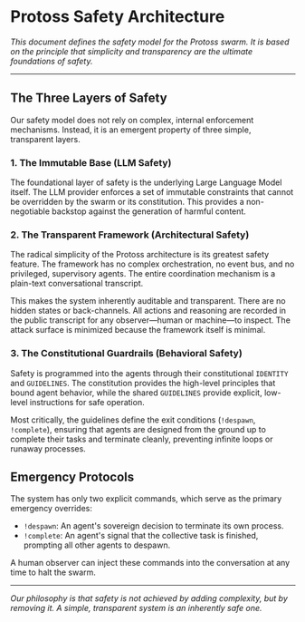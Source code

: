 # Protoss Safety Architecture

*This document defines the safety model for the Protoss swarm. It is based on the principle that simplicity and transparency are the ultimate foundations of safety.*

---

## The Three Layers of Safety

Our safety model does not rely on complex, internal enforcement mechanisms. Instead, it is an emergent property of three simple, transparent layers.

### 1. The Immutable Base (LLM Safety)

The foundational layer of safety is the underlying Large Language Model itself. The LLM provider enforces a set of immutable constraints that cannot be overridden by the swarm or its constitution. This provides a non-negotiable backstop against the generation of harmful content.

### 2. The Transparent Framework (Architectural Safety)

The radical simplicity of the Protoss architecture is its greatest safety feature. The framework has no complex orchestration, no event bus, and no privileged, supervisory agents. The entire coordination mechanism is a plain-text conversational transcript.

This makes the system inherently auditable and transparent. There are no hidden states or back-channels. All actions and reasoning are recorded in the public transcript for any observer—human or machine—to inspect. The attack surface is minimized because the framework itself is minimal.

### 3. The Constitutional Guardrails (Behavioral Safety)

Safety is programmed into the agents through their constitutional `IDENTITY` and `GUIDELINES`. The constitution provides the high-level principles that bound agent behavior, while the shared `GUIDELINES` provide explicit, low-level instructions for safe operation.

Most critically, the guidelines define the exit conditions (`!despawn`, `!complete`), ensuring that agents are designed from the ground up to complete their tasks and terminate cleanly, preventing infinite loops or runaway processes.

## Emergency Protocols

The system has only two explicit commands, which serve as the primary emergency overrides:

-   `!despawn`: An agent's sovereign decision to terminate its own process.
-   `!complete`: An agent's signal that the collective task is finished, prompting all other agents to despawn.

A human observer can inject these commands into the conversation at any time to halt the swarm.

---

*Our philosophy is that safety is not achieved by adding complexity, but by removing it. A simple, transparent system is an inherently safe one.*